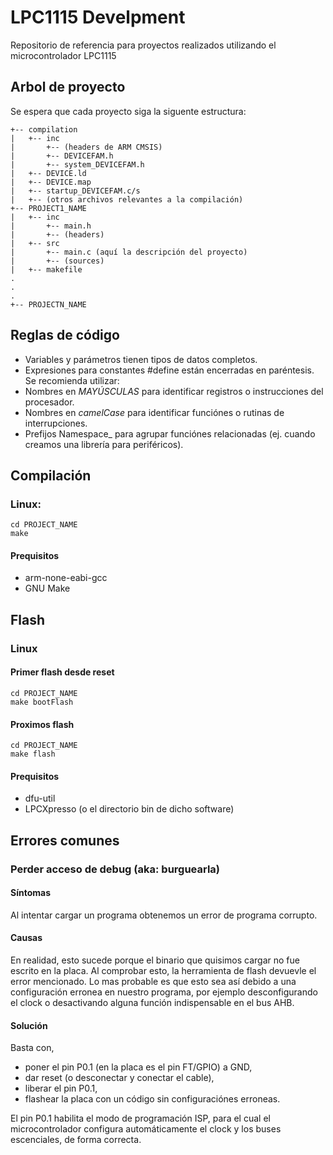 # LPC1115 Develpment

Repositorio de referencia para proyectos realizados utilizando el microcontrolador LPC1115

## Arbol de proyecto
Se espera que cada proyecto siga la siguente estructura:
```
+-- compilation
|   +-- inc
|       +-- (headers de ARM CMSIS)
|       +-- DEVICEFAM.h
|       +-- system_DEVICEFAM.h
|   +-- DEVICE.ld
|   +-- DEVICE.map
|   +-- startup_DEVICEFAM.c/s
|   +-- (otros archivos relevantes a la compilación)
+-- PROJECT1_NAME
|   +-- inc
|       +-- main.h
|       +-- (headers)
|   +-- src
|       +-- main.c (aquí la descripción del proyecto)
|       +-- (sources)
|   +-- makefile
.
.
.
+-- PROJECTN_NAME
```
## Reglas de código

* Variables y parámetros tienen tipos de datos completos.
* Expresiones para constantes #define están encerradas en paréntesis.
Se recomienda utilizar:
* Nombres en _MAYÚSCULAS_ para identificar registros o instrucciones del procesador.
* Nombres en _camelCase_ para identificar funciónes o rutinas de interrupciones.
* Prefijos Namespace_ para agrupar funciónes relacionadas (ej. cuando creamos una librería para periféricos).

## Compilación
### Linux:
```
cd PROJECT_NAME
make
```
#### Prequisitos
* arm-none-eabi-gcc
* GNU Make

## Flash
### Linux

#### Primer flash desde reset
```
cd PROJECT_NAME
make bootFlash
```

#### Proximos flash
```
cd PROJECT_NAME
make flash
```

#### Prequisitos
* dfu-util
* LPCXpresso (o el directorio bin de dicho software)

## Errores comunes

### Perder acceso de debug (aka: burguearla)

#### Síntomas
Al intentar cargar un programa obtenemos un error de programa corrupto.

#### Causas
En realidad, esto sucede porque el binario que quisimos cargar no fue escrito en la placa. Al comprobar esto, la herramienta de flash devuevle el error mencionado.
Lo mas probable es que esto sea así debido a una configuración erronea en nuestro programa, por ejemplo desconfigurando el clock o desactivando alguna función indispensable en el bus AHB.

#### Solución
Basta con,

* poner el pin P0.1 (en la placa es el pin FT/GPIO) a GND,
* dar reset (o desconectar y conectar el cable),
* liberar el pin P0.1,
* flashear la placa con un código sin configuraciónes erroneas.

El pin P0.1 habilita el modo de programación ISP, para el cual el microcontrolador configura automáticamente el clock y los buses escenciales, de forma correcta.

